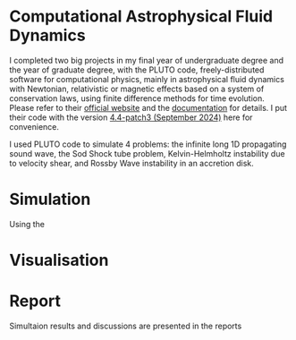 # Computational Astrophysical Fluid Dynamics

I completed two big projects in my final year of undergraduate degree and the year of graduate degree, with the PLUTO code, freely-distributed software for computational physics, mainly in astrophysical fluid dynamics with Newtonian, relativistic or magnetic effects based on a system of conservation laws, using finite difference methods for time evolution. Please refer to their [official website](https://plutocode.ph.unito.it/) and the [documentation](https://plutocode.ph.unito.it/userguide.pdf) for details. I put their code with the version [4.4-patch3 (September 2024)](https://plutocode.ph.unito.it/Downloads/pluto-4.4-patch3.tar.gz) here for convenience.

I used PLUTO code to simulate 4 problems: the infinite long 1D propagating sound wave, the Sod Shock tube problem, Kelvin-Helmholtz instability due to velocity shear, and Rossby Wave instability in an accretion disk. 

# Simulation

Using the 

# Visualisation

# Report

Simultaion results and discussions are presented in the reports 

